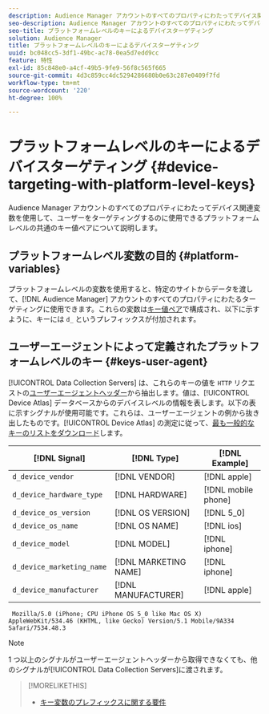 ```yaml
---
description: Audience Manager アカウントのすべてのプロパティにわたってデバイス関連変数を使用して、ユーザーをターゲティングするのに使用できるプラットフォームレベルの共通のキー値ペアについて説明します。
seo-description: Audience Manager アカウントのすべてのプロパティにわたってデバイス関連変数を使用して、ユーザーをターゲティングするのに使用できるプラットフォームレベルの共通のキー値ペアについて説明します。
seo-title: プラットフォームレベルのキーによるデバイスターゲティング
solution: Audience Manager
title: プラットフォームレベルのキーによるデバイスターゲティング
uuid: bc048cc5-3df1-49bc-ac78-0ea5d7edd9cc
feature: 特性
exl-id: 85c848e0-a4cf-49b5-9fe9-56f8c565f665
source-git-commit: 4d3c859cc4dc5294286680b0e63c287e0409f7fd
workflow-type: tm+mt
source-wordcount: '220'
ht-degree: 100%

---
```


# プラットフォームレベルのキーによるデバイスターゲティング {#device-targeting-with-platform-level-keys}

Audience Manager アカウントのすべてのプロパティにわたってデバイス関連変数を使用して、ユーザーをターゲティングするのに使用できるプラットフォームレベルの共通のキー値ペアについて説明します。

## プラットフォームレベル変数の目的 {#platform-variables}

<!-- c_tb_device_targeting.xml -->

プラットフォームレベルの変数を使用すると、特定のサイトからデータを渡して、[!DNL Audience Manager] アカウントのすべてのプロパティにわたるターゲティングに使用できます。これらの変数は[キー値ペア](../../reference/key-value-pairs-explained.md)で構成され、以下に示すように、キーには `d_` というプレフィックスが付加されます。

## ユーザーエージェントによって定義されたプラットフォームレベルのキー {#keys-user-agent}

[!UICONTROL Data Collection Servers] は、これらのキーの値を `HTTP` リクエストの[ユーザーエージェントヘッダー](https://www.w3.org/Protocols/rfc2616/rfc2616-sec14.html#sec14.43)から抽出します。値は、[!UICONTROL Device Atlas] データベースからのデバイスレベルの情報を表します。以下の表に示すシグナルが使用可能です。これらは、ユーザーエージェントの例から抜き出したものです。[!UICONTROL Device Atlas] の測定に従って、[最も一般的なキーのリストをダウンロード](assets/device_keys.csv)します。

| [!DNL Signal] | [!DNL Type] | [!DNL Example] |
|---|---|---|
| `d_device_vendor` | [!DNL VENDOR] | [!DNL apple] |
| `d_device_hardware_type` | [!DNL HARDWARE] | [!DNL mobile phone] |
| `d_device_os_version` | [!DNL OS VERSION] | [!DNL 5_0] |
| `d_device_os_name` | [!DNL OS NAME] | [!DNL ios] |
| `d_device_model` | [!DNL MODEL] | [!DNL iphone] |
| `d_device_marketing_name` | [!DNL MARKETING NAME] | [!DNL iphone] |
| `d_device_manufacturer` | [!DNL MANUFACTURER] | [!DNL apple] |

```
 Mozilla/5.0 (iPhone; CPU iPhone OS 5_0 like Mac OS X) AppleWebKit/534.46 (KHTML, like Gecko) Version/5.1 Mobile/9A334 Safari/7534.48.3
```

>[!NOTE]
>
>1 つ以上のシグナルがユーザーエージェントヘッダーから取得できなくても、他のシグナルが[!UICONTROL Data Collection Servers]に渡されます。

>[!MORELIKETHIS]
>
>* [キー変数のプレフィックスに関する要件](../../features/traits/trait-variable-prefixes.md)

